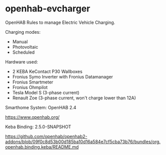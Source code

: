 # openhab-evcharger
OpenHAB Rules to manage Electric Vehicle Charging. 

Charging modes: 
- Manual
- Photovoltaic 
- Scheduled

Hardware used:
- 2 KEBA KeContact P30 Wallboxes
- Fronius Symo Inverter with Fronius Datamanager
- Fronius Smartmeter
- Fronius Ohmpilot
- Tesla Model S (3-phase current)
- Renault Zoe (3-phase current, won't charge lower than 12A)

Smarthome System: OpenHAB 2.4

https://www.openhab.org/

Keba Binding: 2.5.0-SNAPSHOT

https://github.com/openhab/openhab2-addons/blob/09f0c8d53b00d185ba10d16a584e7cf5cba73b76/bundles/org.openhab.binding.keba/README.md 
